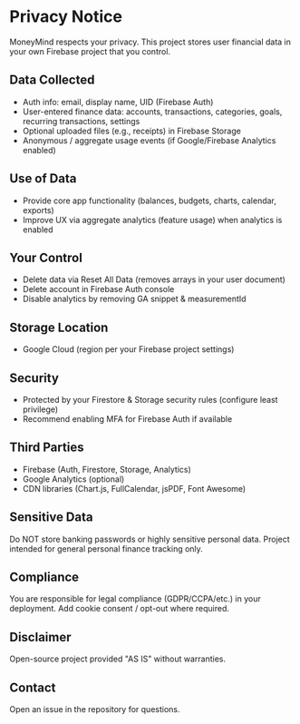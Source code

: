 # Privacy Notice

MoneyMind respects your privacy. This project stores user financial data in your own Firebase project that you control.

## Data Collected
- Auth info: email, display name, UID (Firebase Auth)
- User-entered finance data: accounts, transactions, categories, goals, recurring transactions, settings
- Optional uploaded files (e.g., receipts) in Firebase Storage
- Anonymous / aggregate usage events (if Google/Firebase Analytics enabled)

## Use of Data
- Provide core app functionality (balances, budgets, charts, calendar, exports)
- Improve UX via aggregate analytics (feature usage) when analytics is enabled

## Your Control
- Delete data via Reset All Data (removes arrays in your user document)
- Delete account in Firebase Auth console
- Disable analytics by removing GA snippet & measurementId

## Storage Location
- Google Cloud (region per your Firebase project settings)

## Security
- Protected by your Firestore & Storage security rules (configure least privilege)
- Recommend enabling MFA for Firebase Auth if available

## Third Parties
- Firebase (Auth, Firestore, Storage, Analytics)
- Google Analytics (optional)
- CDN libraries (Chart.js, FullCalendar, jsPDF, Font Awesome)

## Sensitive Data
Do NOT store banking passwords or highly sensitive personal data. Project intended for general personal finance tracking only.

## Compliance
You are responsible for legal compliance (GDPR/CCPA/etc.) in your deployment. Add cookie consent / opt-out where required.

## Disclaimer
Open-source project provided "AS IS" without warranties.

## Contact
Open an issue in the repository for questions.
